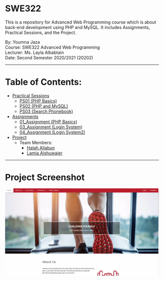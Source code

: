 # SWE322
This is a repository for Advanced Web Programming course which is about back-end development using PHP and MySQL. It includes Assignments, Practical Sessions, and the Project. 
  
By: Youmna Jaza  
Course: SWE322 Advanced Web Programming  
Lecturer: Ms. Layla Albabtain  
Date: Second Semester 2020/2021 (20202)
***
# Table of Contents:
* [Practical Sessions](https://github.com/Yomna-J/YoumnaJaza-SWE322/tree/main/Practical%20Sessions)
    - [PS01 (PHP Basics)](https://github.com/Yomna-J/YoumnaJaza-SWE322/blob/main/Practical%20Sessions/PS_01_YoumnaJaza_201812214.php)
    - [PS02 (PHP and MySQL)](https://github.com/Yomna-J/YoumnaJaza-SWE322/tree/main/Practical%20Sessions/PS_02)  
    - [PS03 (Search Phonebook)](https://github.com/Yomna-J/YoumnaJaza-SWE322/tree/main/Practical%20Sessions/PS_03)
* [Assignments](https://github.com/Yomna-J/YoumnaJaza-SWE322/tree/main/Assignments)
    - [01_Assignment (PHP Basics)](https://github.com/Yomna-J/YoumnaJaza-SWE322/blob/main/Assignments/01_Assignment.php)
    - [03_Assignment (Login System)](https://github.com/Yomna-J/YoumnaJaza-SWE322/tree/main/Assignments/A03)
    - [04_Assignment (Login System2)](https://github.com/Yomna-J/YoumnaJaza-SWE322/tree/main/Assignments/A04)
* [Project](https://github.com/Yomna-J/YoumnaJaza-SWE322/tree/main/Project)
    - Team Members:
        - [Halah Allabun](https://github.com/halahAllabun)
        - [Lamia Alshuwaier](https://github.com/Lamia-az)

***
# Project Screenshot
<p align="center">
  <img src="https://github.com/Yomna-J/YoumnaJaza-SWE322/blob/main/website.gif" style="width:800px;"/>
</p>

